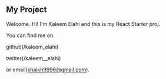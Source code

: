 My Project
---

Welcome.
Hi! I'm Kaleem Elahi and this is my React Starter proj.

You can find me on

github(/kaleem_elahi)

twitter(/kaleem__elahi)

or email(shaikh9996@gmail.com).
